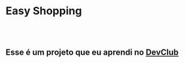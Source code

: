 <h1> Easy Shopping </h1>
<br>
<br>
<h2> Esse é um projeto que eu aprendi no <a href="http://rodolfomori.com.br/devclub"> DevClub </a></h2>
